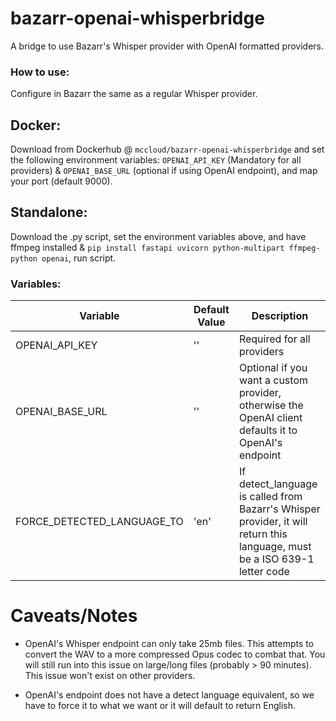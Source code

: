 # bazarr-openai-whisperbridge
A bridge to use Bazarr's Whisper provider with OpenAI formatted providers.

### How to use:
Configure in Bazarr the same as a regular Whisper provider.
## Docker: 
Download from Dockerhub @ `mccloud/bazarr-openai-whisperbridge` and set the following environment variables: `OPENAI_API_KEY` (Mandatory for all providers) & `OPENAI_BASE_URL` (optional if using OpenAI endpoint), and map your port (default 9000).
## Standalone:
Download the .py script, set the environment variables above, and have ffmpeg installed & `pip install fastapi uvicorn python-multipart ffmpeg-python openai`, run script.

### Variables:

| Variable              | Default Value | Description                                                                                                                                                                              |
|-----------------------|---------------|------------------------------------------------------------------------------------------------------------------------------------------------------------------------------------------|
| OPENAI_API_KEY         | ''        | Required for all providers |
| OPENAI_BASE_URL | '' | Optional if you want a custom provider, otherwise the OpenAI client defaults it to OpenAI's endpoint |
| FORCE_DETECTED_LANGUAGE_TO | 'en' | If detect_language is called from Bazarr's Whisper provider, it will return this language, must be a ISO 639-1 letter code |

# Caveats/Notes
* OpenAI's Whisper endpoint can only take 25mb files.  This attempts to convert the WAV to a more compressed Opus codec to combat that.  You will still run into this issue on large/long files (probably > 90 minutes).  This issue won't exist on other providers.

* OpenAI's endpoint does not have a detect language equivalent, so we have to force it to what we want or it will default to return English.
